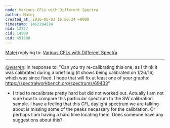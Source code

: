 ```yaml
---
node: Various CFLs with Different Spectra
author: Matej
created_at: 2016-05-03 16:50:24 +0000
timestamp: 1462294224
nid: 12727
cid: 14509
uid: 451808
---
```




[Matej](../profile/Matej) replying to: [Various CFLs with Different Spectra](../notes/Matej/02-24-2016/various-cfls-with-different-spectra)

----
[@warren](/profile/warren): 
in response to: "Can you try re-calibrating this one, as I think it was calibrated during a brief bug (it shows being calibrated on 1/26/16) which was since fixed. I hope that will fix at least one of your graphs: https://spectralworkbench.org/spectrums/69433"

- I tried to recalibrate pretty hard but did not worked out. Actually I am not sure how to compare this particular spectrum to the SW calibration sample. I have  a feeling that this CFL daylight spectrum we are talking about is missing some of the peaks necessary for the calibration.  Or perhaps I am having a hard time locating them. Does someone have any suggestions about this?